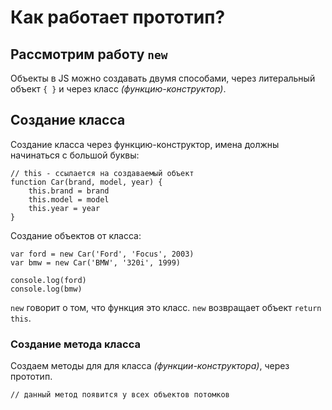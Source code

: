 # Как работает прототип?
## Рассмотрим работу `new`

Объекты в JS можно создавать двумя способами, через литеральный объект `{ }` и через класс *(функцию-конструктор)*.

## Создание класса
Создание класса через функцию-конструктор, имена должны начинаться с большой буквы:

    // this - ссылается на создаваемый объект
    function Car(brand, model, year) {
        this.brand = brand
        this.model = model
        this.year = year
    }

Создание объектов от класса:

    var ford = new Car('Ford', 'Focus', 2003)
    var bmw = new Car('BMW', '320i', 1999)

    console.log(ford)
    console.log(bmw) 

`new` говорит о том, что функция это класс. `new` возвращает объект `return this`.

### Создание метода класса
Создаем методы для для класса *(функции-конструктора)*, через прототип.

    // данный метод появится у всех объектов потомков
